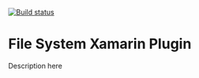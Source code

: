 [![Build status](https://ci.appveyor.com/api/projects/status/6wab6l0x8rctc5w2?svg=true)](https://ci.appveyor.com/project/Aftnet/filesystemplugin)

# File System Xamarin Plugin

Description here